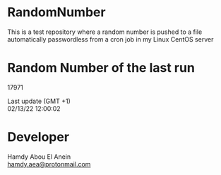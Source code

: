 # RandomNumber    
This is a test repository where a random number is pushed to a file automatically passwordless from a cron job in my Linux CentOS server    
# Random Number of the last run   
17971
      
Last update (GMT +1)    
02/13/22 12:00:02
# Developer    
Hamdy Abou El Anein   
hamdy.aea@protonmail.com
